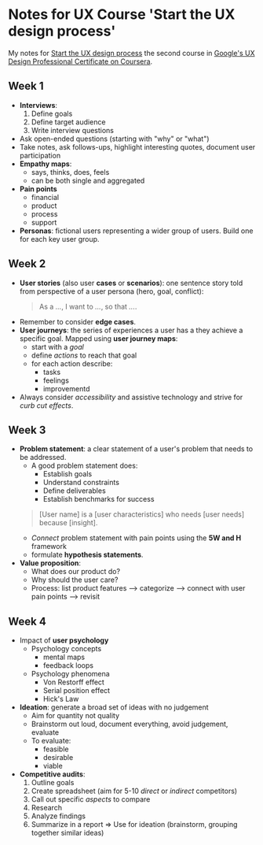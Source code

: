 # Notes for UX Course 'Start the UX design process'

<!--more-->
My notes for [Start the UX design process](https://www.coursera.org/learn/start-ux-design-process/home/week/1) the second course in [Google's UX Design Professional Certificate on Coursera](https://www.coursera.org/professional-certificates/google-ux-design?).

## Week 1

- **Interviews**:
  1. Define goals
  2. Define target audience
  3. Write interview questions
- Ask open-ended questions (starting with "why" or "what")
- Take notes, ask follows-ups, highlight interesting quotes, document user participation
- **Empathy maps**:
  - says, thinks, does, feels
  - can be both single and aggregated
- **Pain points**
  - financial
  - product
  - process
  - support
- **Personas**: fictional users representing a wider group of users. Build one for each key user group.

## Week 2

- **User stories** (also user **cases** or **scenarios**): one sentence story told from perspective of a user persona (hero, goal, conflict):
  > As a *...*, I want to *...*, so that *...*.
- Remember to consider **edge cases**.
- **User journeys**: the series of experiences a user has a they achieve a specific goal. Mapped using **user journey maps**:
  - start with a *goal*
  - define *actions* to reach that goal
  - for each action describe:
    - tasks
    - feelings
    - improvementd
- Always consider *accessibility* and assistive technology and strive for *curb cut effects*.

## Week 3

- **Problem statement**: a clear statement of a user's problem that needs to be addressed.
  - A good problem statement does:
    - Establish goals
    - Understand constraints
    - Define deliverables
    - Establish benchmarks for success
  > [User name] is a [user characteristics] who needs [user needs] because [insight].
  - *Connect* problem statement with pain points using the **5W and H** framework
  - formulate **hypothesis statements**.
- **Value proposition**:
  - What does our product do?
  - Why should the user care?
  - Process: list product features --> categorize --> connect with user pain points --> revisit
  
## Week 4

- Impact of **user psychology**
  - Psychology concepts
    - mental maps
    - feedback loops
  - Psychology phenomena
    - Von Restorff effect
    - Serial position effect
    - Hick's Law
- **Ideation**: generate a broad set of ideas with no judgement
  - Aim for quantity not quality
  - Brainstorm out loud, document everything, avoid judgement, evaluate
  - To evaluate:
    - feasible
    - desirable
    - viable
- **Competitive audits**:
  1. Outline goals
  2. Create spreadsheet (aim for 5-10 *direct* or *indirect* competitors)
  3. Call out specific *aspects* to compare
  4. Research
  5. Analyze findings
  6. Summarize in a report
  => Use for ideation (brainstorm, grouping together similar ideas)

